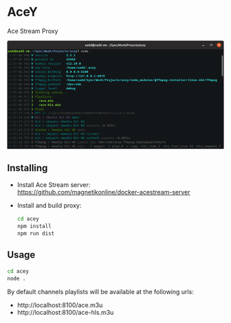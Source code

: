 # AceY

Ace Stream Proxy

![console](https://raw.githubusercontent.com/xelaok/acey/master/wiki/console.png)

## Installing
- Install Ace Stream server:<br />
  https://github.com/magnetikonline/docker-acestream-server

- Install and build proxy:

    ```bash
    cd acey
    npm install 
    npm run dist
    ```

## Usage
```bash
cd acey
node .
```

By default channels playlists will be available at the following urls:<br />
- http://localhost:8100/ace.m3u
- http://localhost:8100/ace-hls.m3u
